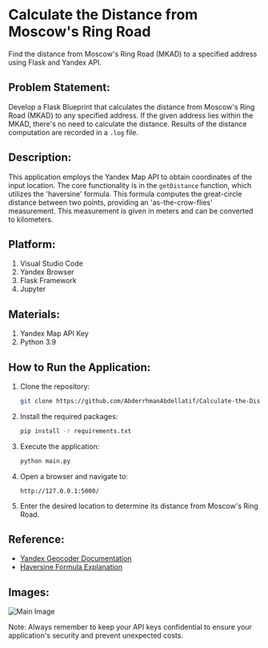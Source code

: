 # Calculate the Distance from Moscow's Ring Road

Find the distance from Moscow's Ring Road (MKAD) to a specified address using Flask and Yandex API.

## Problem Statement:

Develop a Flask Blueprint that calculates the distance from Moscow's Ring Road (MKAD) to any specified address. If the given address lies within the MKAD, there's no need to calculate the distance. Results of the distance computation are recorded in a `.log` file.

## Description:

This application employs the Yandex Map API to obtain coordinates of the input location. The core functionality is in the `getDistance` function, which utilizes the 'haversine' formula. This formula computes the great-circle distance between two points, providing an 'as-the-crow-flies' measurement. This measurement is given in meters and can be converted to kilometers.

## Platform:

1. Visual Studio Code
2. Yandex Browser
3. Flask Framework
4. Jupyter

## Materials:

1. Yandex Map API Key
2. Python 3.9

## How to Run the Application:

1. Clone the repository:
   ```bash
   git clone https://github.com/AbderrhmanAbdellatif/Calculate-the-Distance-Project.git
   ```

2. Install the required packages:
   ```bash
   pip install -r requirements.txt
   ```

3. Execute the application:
   ```bash
   python main.py
   ```

4. Open a browser and navigate to:
   ```
   http://127.0.0.1:5000/
   ```

5. Enter the desired location to determine its distance from Moscow's Ring Road.

## Reference:

- [Yandex Geocoder Documentation](https://yandex.ru/dev/maps/geocoder/doc/desc/concepts/about.html)
- [Haversine Formula Explanation](https://www.movable-type.co.uk/scripts/latlong.html)

## Images:

![Main Image](https://github.com/AbderrhmanAbdellatif/Calculate-the-Distance-Project/blob/main/Main.jfif)

Note: Always remember to keep your API keys confidential to ensure your application's security and prevent unexpected costs.

